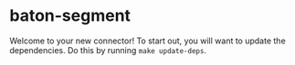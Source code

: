 # baton-segment
Welcome to your new connector! To start out, you will want to update the dependencies.
Do this by running `make update-deps`.